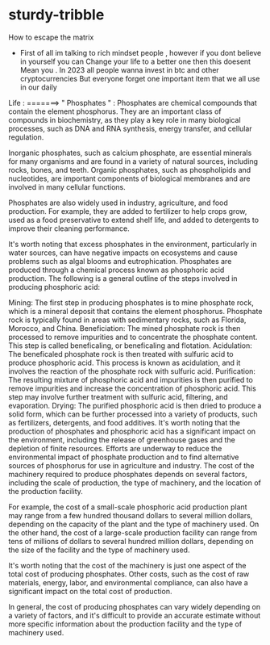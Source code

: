 # sturdy-tribble
How to escape the matrix
- First of all im talking to rich mindset people ,
however if you dont believe in yourself you can 
Change your life to a better one then this doesent
Mean you . 
In 2023 all people wanna invest in btc and other cryptocurrencies 
But everyone forget one important item that we all use in our daily 
   



Life : =======> " Phosphates " : 
Phosphates are chemical compounds that 
contain the element phosphorus. They are an important class of compounds in biochemistry, as they play a key role in many biological processes, such as DNA and RNA synthesis, energy transfer, and cellular regulation.

Inorganic phosphates, such as  calcium phosphate, are essential minerals for many organisms and are found in a variety of natural sources, including rocks, bones, and teeth. Organic phosphates, such as phospholipids and nucleotides, are important components of biological membranes and are involved in many cellular functions.

Phosphates are also widely used in industry, agriculture, and food production. For example, they are added to fertilizer to help crops grow, used as a food preservative to extend shelf life, and added to detergents to improve their cleaning performance.

It's worth noting that excess phosphates in the environment, particularly in water sources, can have negative impacts on ecosystems and cause problems such as algal blooms and eutrophication.
Phosphates are produced through a chemical process known as phosphoric acid production. The following is a general outline of the steps involved in producing phosphoric acid:

Mining: The first step in producing phosphates is to mine phosphate rock, which is a mineral deposit that contains the element phosphorus. Phosphate rock is typically found in areas with sedimentary rocks, such as Florida, Morocco, and China.
Beneficiation: The mined phosphate rock is then processed to remove impurities and to concentrate the phosphate content. This step is called beneficaling, or beneficaling and flotation.
Acidulation: The beneficaled phosphate rock is then treated with sulfuric acid to produce phosphoric acid. This process is known as acidulation, and it involves the reaction of the phosphate rock with sulfuric acid.
Purification: The resulting mixture of phosphoric acid and impurities is then purified to remove impurities and increase the concentration of phosphoric acid. This step may involve further treatment with sulfuric acid, filtering, and evaporation.
Drying: The purified phosphoric acid is then dried to produce a solid form, which can be further processed into a variety of products, such as fertilizers, detergents, and food additives.
It's worth noting that the production of phosphates and phosphoric acid has a significant impact on the environment, including the release of greenhouse gases and the depletion of finite resources. Efforts are underway to reduce the environmental impact of phosphate production and to find alternative sources of phosphorus for use in agriculture and industry.
The cost of the machinery required to produce phosphates depends on several factors, including the scale of production, the type of machinery, and the location of the production facility.

For example, the cost of a small-scale phosphoric acid production plant may range from a few hundred thousand dollars to several million dollars, depending on the capacity of the plant and the type of machinery used. On the other hand, the cost of a large-scale production facility can range from tens of millions of dollars to several hundred million dollars, depending on the size of the facility and the type of machinery used.

It's worth noting that the cost of the machinery is just one aspect of the total cost of producing phosphates. Other costs, such as the cost of raw materials, energy, labor, and environmental compliance, can also have a significant impact on the total cost of production.

In general, the cost of producing phosphates can vary widely depending on a variety of factors, and it's difficult to provide an accurate estimate without more specific information about the production facility and the type of machinery used.
